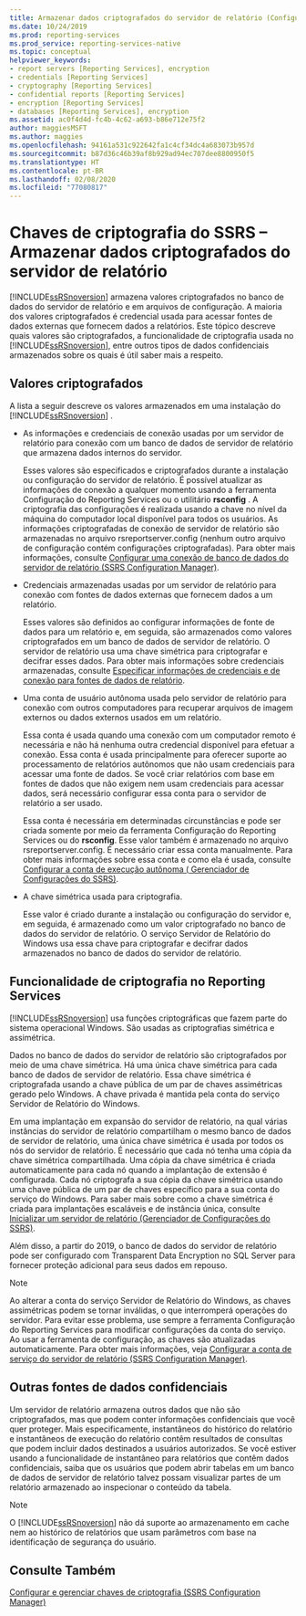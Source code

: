 ```yaml
---
title: Armazenar dados criptografados do servidor de relatório (Configuration Manager) | Microsoft Docs
ms.date: 10/24/2019
ms.prod: reporting-services
ms.prod_service: reporting-services-native
ms.topic: conceptual
helpviewer_keywords:
- report servers [Reporting Services], encryption
- credentials [Reporting Services]
- cryptography [Reporting Services]
- confidential reports [Reporting Services]
- encryption [Reporting Services]
- databases [Reporting Services], encryption
ms.assetid: ac0f4d4d-fc4b-4c62-a693-b86e712e75f2
author: maggiesMSFT
ms.author: maggies
ms.openlocfilehash: 94161a531c922642fa1c4cf34dc4a683073b957d
ms.sourcegitcommit: b87d36c46b39af8b929ad94ec707dee8800950f5
ms.translationtype: HT
ms.contentlocale: pt-BR
ms.lasthandoff: 02/08/2020
ms.locfileid: "77080817"
---
```

# <a name="ssrs-encryption-keys---store-encrypted-report-server-data"></a>Chaves de criptografia do SSRS – Armazenar dados criptografados do servidor de relatório
  [!INCLUDE[ssRSnoversion](../../includes/ssrsnoversion-md.md)] armazena valores criptografados no banco de dados do servidor de relatório e em arquivos de configuração. A maioria dos valores criptografados é credencial usada para acessar fontes de dados externas que fornecem dados a relatórios. Este tópico descreve quais valores são criptografados, a funcionalidade de criptografia usada no [!INCLUDE[ssRSnoversion](../../includes/ssrsnoversion-md.md)], entre outros tipos de dados confidenciais armazenados sobre os quais é útil saber mais a respeito.  
  
## <a name="encrypted-values"></a>Valores criptografados  
 A lista a seguir descreve os valores armazenados em uma instalação do [!INCLUDE[ssRSnoversion](../../includes/ssrsnoversion-md.md)] .  
  
-   As informações e credenciais de conexão usadas por um servidor de relatório para conexão com um banco de dados de servidor de relatório que armazena dados internos do servidor.  
  
     Esses valores são especificados e criptografados durante a instalação ou configuração do servidor de relatório. É possível atualizar as informações de conexão a qualquer momento usando a ferramenta Configuração do Reporting Services ou o utilitário **rsconfig** . A criptografia das configurações é realizada usando a chave no nível da máquina do computador local disponível para todos os usuários. As informações criptografadas de conexão de servidor de relatório são armazenadas no arquivo rsreportserver.config (nenhum outro arquivo de configuração contém configurações criptografadas). Para obter mais informações, consulte [Configurar uma conexão de banco de dados do servidor de relatório &#40;SSRS Configuration Manager&#41;](../../reporting-services/install-windows/configure-a-report-server-database-connection-ssrs-configuration-manager.md).  
  
-   Credenciais armazenadas usadas por um servidor de relatório para conexão com fontes de dados externas que fornecem dados a um relatório.  
  
     Esses valores são definidos ao configurar informações de fonte de dados para um relatório e, em seguida, são armazenados como valores criptografados em um banco de dados de servidor de relatório. O servidor de relatório usa uma chave simétrica para criptografar e decifrar esses dados. Para obter mais informações sobre credenciais armazenadas, consulte [Especificar informações de credenciais e de conexão para fontes de dados de relatório](../../reporting-services/report-data/specify-credential-and-connection-information-for-report-data-sources.md).  
  
-   Uma conta de usuário autônoma usada pelo servidor de relatório para conexão com outros computadores para recuperar arquivos de imagem externos ou dados externos usados em um relatório.  
  
     Essa conta é usada quando uma conexão com um computador remoto é necessária e não há nenhuma outra credencial disponível para efetuar a conexão. Essa conta é usada principalmente para oferecer suporte ao processamento de relatórios autônomos que não usam credenciais para acessar uma fonte de dados. Se você criar relatórios com base em fontes de dados que não exigem nem usam credenciais para acessar dados, será necessário configurar essa conta para o servidor de relatório a ser usado.  
  
     Essa conta é necessária em determinadas circunstâncias e pode ser criada somente por meio da ferramenta Configuração do Reporting Services ou do **rsconfig**. Esse valor também é armazenado no arquivo rsreportserver.config. É necessário criar essa conta manualmente. Para obter mais informações sobre essa conta e como ela é usada, consulte [Configurar a conta de execução autônoma &#40; 	Gerenciador de Configurações do SSRS&#41;](../../reporting-services/install-windows/configure-the-unattended-execution-account-ssrs-configuration-manager.md).  
  
-   A chave simétrica usada para criptografia.  
  
     Esse valor é criado durante a instalação ou configuração do servidor e, em seguida, é armazenado como um valor criptografado no banco de dados do servidor de relatório. O serviço Servidor de Relatório do Windows usa essa chave para criptografar e decifrar dados armazenados no banco de dados do servidor de relatório.  
  
## <a name="encryption-functionality-in-reporting-services"></a>Funcionalidade de criptografia no Reporting Services  
 [!INCLUDE[ssRSnoversion](../../includes/ssrsnoversion-md.md)] usa funções criptográficas que fazem parte do sistema operacional Windows. São usadas as criptografias simétrica e assimétrica.  
  
 Dados no banco de dados do servidor de relatório são criptografados por meio de uma chave simétrica. Há uma única chave simétrica para cada banco de dados de servidor de relatório. Essa chave simétrica é criptografada usando a chave pública de um par de chaves assimétricas gerado pelo Windows. A chave privada é mantida pela conta do serviço Servidor de Relatório do Windows.  
  
 Em uma implantação em expansão do servidor de relatório, na qual várias instâncias do servidor de relatório compartilham o mesmo banco de dados de servidor de relatório, uma única chave simétrica é usada por todos os nós do servidor de relatório. É necessário que cada nó tenha uma cópia da chave simétrica compartilhada. Uma cópia da chave simétrica é criada automaticamente para cada nó quando a implantação de extensão é configurada. Cada nó criptografa a sua cópia da chave simétrica usando uma chave pública de um par de chaves específico para a sua conta do serviço do Windows. Para saber mais sobre como a chave simétrica é criada para implantações escaláveis e de instância única, consulte [Inicializar um servidor de relatório &#40;Gerenciador de Configurações do SSRS&#41;](../../reporting-services/install-windows/ssrs-encryption-keys-initialize-a-report-server.md).  
 
 Além disso, a partir do 2019, o banco de dados do servidor de relatório pode ser configurado com Transparent Data Encryption no SQL Server para fornecer proteção adicional para seus dados em repouso.
  
> [!NOTE]  
>  Ao alterar a conta do serviço Servidor de Relatório do Windows, as chaves assimétricas podem se tornar inválidas, o que interromperá operações do servidor. Para evitar esse problema, use sempre a ferramenta Configuração do Reporting Services para modificar configurações da conta do serviço. Ao usar a ferramenta de configuração, as chaves são atualizadas automaticamente. Para obter mais informações, veja [Configurar a conta de serviço do servidor de relatório &#40;SSRS Configuration Manager&#41;](../../reporting-services/install-windows/configure-the-report-server-service-account-ssrs-configuration-manager.md).  
  
## <a name="other-sources-of-confidential-data"></a>Outras fontes de dados confidenciais  
 Um servidor de relatório armazena outros dados que não são criptografados, mas que podem conter informações confidenciais que você quer proteger. Mais especificamente, instantâneos do histórico do relatório e instantâneos de execução do relatório contêm resultados de consultas que podem incluir dados destinados a usuários autorizados. Se você estiver usando a funcionalidade de instantâneo para relatórios que contêm dados confidenciais, saiba que os usuários que podem abrir tabelas em um banco de dados de servidor de relatório talvez possam visualizar partes de um relatório armazenado ao inspecionar o conteúdo da tabela.  
  
> [!NOTE]  
>  O [!INCLUDE[ssRSnoversion](../../includes/ssrsnoversion-md.md)] não dá suporte ao armazenamento em cache nem ao histórico de relatórios que usam parâmetros com base na identificação de segurança do usuário.  
  
## <a name="see-also"></a>Consulte Também  
 [Configurar e gerenciar chaves de criptografia &#40;SSRS Configuration Manager&#41;](../../reporting-services/install-windows/ssrs-encryption-keys-manage-encryption-keys.md)  
  
  
